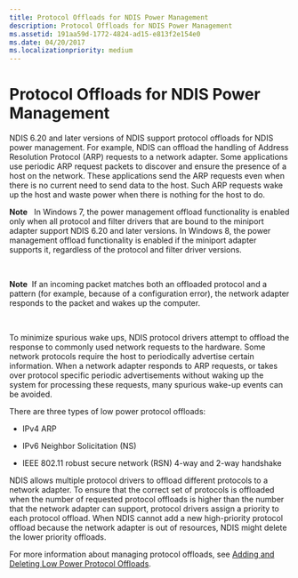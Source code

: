 ```yaml
---
title: Protocol Offloads for NDIS Power Management
description: Protocol Offloads for NDIS Power Management
ms.assetid: 191aa59d-1772-4824-ad15-e813f2e154e0
ms.date: 04/20/2017
ms.localizationpriority: medium
---
```


# Protocol Offloads for NDIS Power Management





NDIS 6.20 and later versions of NDIS support protocol offloads for NDIS power management. For example, NDIS can offload the handling of Address Resolution Protocol (ARP) requests to a network adapter. Some applications use periodic ARP request packets to discover and ensure the presence of a host on the network. These applications send the ARP requests even when there is no current need to send data to the host. Such ARP requests wake up the host and waste power when there is nothing for the host to do.

**Note**   In Windows 7, the power management offload functionality is enabled only when all protocol and filter drivers that are bound to the miniport adapter support NDIS 6.20 and later versions. In Windows 8, the power management offload functionality is enabled if the miniport adapter supports it, regardless of the protocol and filter driver versions.

 

**Note**  If an incoming packet matches both an offloaded protocol and a pattern (for example, because of a configuration error), the network adapter responds to the packet and wakes up the computer.

 

To minimize spurious wake ups, NDIS protocol drivers attempt to offload the response to commonly used network requests to the hardware. Some network protocols require the host to periodically advertise certain information. When a network adapter responds to ARP requests, or takes over protocol specific periodic advertisements without waking up the system for processing these requests, many spurious wake-up events can be avoided.

There are three types of low power protocol offloads:

-   IPv4 ARP

-   IPv6 Neighbor Solicitation (NS)

-   IEEE 802.11 robust secure network (RSN) 4-way and 2-way handshake

NDIS allows multiple protocol drivers to offload different protocols to a network adapter. To ensure that the correct set of protocols is offloaded when the number of requested protocol offloads is higher than the number that the network adapter can support, protocol drivers assign a priority to each protocol offload. When NDIS cannot add a new high-priority protocol offload because the network adapter is out of resources, NDIS might delete the lower priority offloads.

For more information about managing protocol offloads, see [Adding and Deleting Low Power Protocol Offloads](adding-and-deleting-low-power-protocol-offloads.md).

 

 





